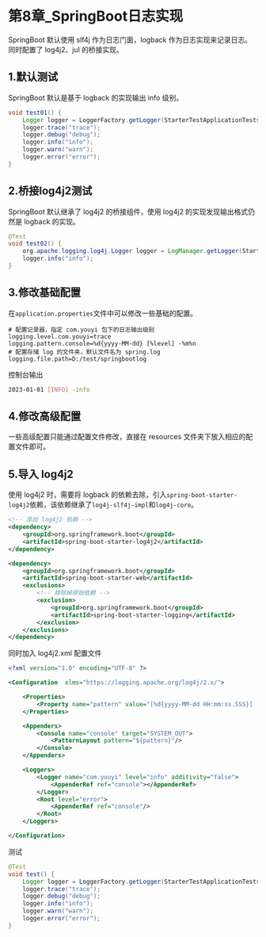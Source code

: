 # 第8章_SpringBoot日志实现

SpringBoot 默认使用 slf4j 作为日志门面，logback 作为日志实现来记录日志。同时配置了 log4j2、jul 的桥接实现。

##  1.默认测试

SpringBoot 默认是基于 logback 的实现输出 info 级别。

```java
void test01() {
    Logger logger = LoggerFactory.getLogger(StarterTestApplicationTests.class);
    logger.trace("trace");
    logger.debug("debug");
    logger.info("info");
    logger.warn("warn");
    logger.error("error");
}
```

## 2.桥接log4j2测试

SpringBoot 默认继承了 log4j2 的桥接组件，使用 log4j2 的实现发现输出格式仍然是 logback 的实现。

```java
@Test
void test02() {
    org.apache.logging.log4j.Logger logger = LogManager.getLogger(StarterTestApplicationTests.class);
    logger.info("info");
}
```

## 3.修改基础配置

在`application.properties`文件中可以修改一些基础的配置。

```properties
# 配置记录器，指定 com.youyi 包下的日志输出级别
logging.level.com.youyi=trace
logging.pattern.console=%d{yyyy-MM-dd} [%level] -%m%n
# 配置存储 log 的文件夹，默认文件名为 spring.log
logging.file.path=D:/test/springbootlog
```

控制台输出

```bash
2023-01-01 [INFO] -info
```

## 4.修改高级配置

一些高级配置只能通过配置文件修改，直接在 resources 文件夹下放入相应的配置文件即可。

## 5.导入 log4j2

使用 log4j2 时，需要将 logback 的依赖去除，引入`spring-boot-starter-log4j2`依赖，该依赖继承了`log4j-slf4j-impl`和`log4j-core`。

```xml
<!-- 添加 log4j2 依赖 -->
<dependency>
    <groupId>org.springframework.boot</groupId>
    <artifactId>spring-boot-starter-log4j2</artifactId>
</dependency>

<dependency>
    <groupId>org.springframework.boot</groupId>
    <artifactId>spring-boot-starter-web</artifactId>
    <exclusions>
        <!-- 排除掉原始依赖 -->
        <exclusion>
            <groupId>org.springframework.boot</groupId>
            <artifactId>spring-boot-starter-logging</artifactId>
        </exclusion>
    </exclusions>
</dependency>
```

同时加入 log4j2.xml 配置文件

```xml
<?xml version="1.0" encoding="UTF-8" ?>

<Configuration  xlms="https://logging.apache.org/log4j/2.x/">

    <Properties>
        <Property name="pattern" value="[%d{yyyy-MM-dd HH:mm:ss.SSS}] [%-5level] [%t] [%c#%M-%L] %m%n"/>
    </Properties>

    <Appenders>
        <Console name="console" target="SYSTEM_OUT">
            <PatternLayout pattern="${pattern}"/>
        </Console>
    </Appenders>

    <Loggers>
        <Logger name="com.youyi" level="info" additivity="false">
            <AppenderRef ref="console"></AppenderRef>
        </Logger>
        <Root level="error">
            <AppenderRef ref="console"/>
        </Root>
    </Loggers>

</Configuration>
```

测试

```java
@Test
void test() {
    Logger logger = LoggerFactory.getLogger(StarterTestApplicationTests.class);
    logger.trace("trace");
    logger.debug("debug");
    logger.info("info");
    logger.warn("warn");
    logger.error("error");
}
```

